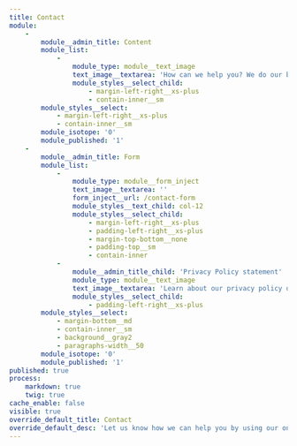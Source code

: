 ```yaml
---
title: Contact
module:
    -
        module__admin_title: Content
        module_list:
            -
                module_type: module__text_image
                text_image__textarea: 'How can we help you? We do our best to reply within **24 hours**.'
                module_styles__select_child:
                    - margin-left-right__xs-plus
                    - contain-inner__sm
        module_styles__select:
            - margin-left-right__xs-plus
            - contain-inner__sm
        module_isotope: '0'
        module_published: '1'
    -
        module__admin_title: Form
        module_list:
            -
                module_type: module__form_inject
                text_image__textarea: ''
                form_inject__url: /contact-form
                module_styles__text_child: col-12
                module_styles__select_child:
                    - margin-left-right__xs-plus
                    - padding-left-right__xs-plus
                    - margin-top-bottom__none
                    - padding-top__sm
                    - contain-inner
            -
                module__admin_title_child: 'Privacy Policy statement'
                module_type: module__text_image
                text_image__textarea: 'Learn about our privacy policy on the [**Shipping & Returns**](http://alicedraws.art/shipping-and-returns) page.'
                module_styles__select_child:
                    - padding-left-right__xs-plus
        module_styles__select:
            - margin-bottom__md
            - contain-inner__sm
            - background__gray2
            - paragraphs-width__50
        module_isotope: '0'
        module_published: '1'
published: true
process:
    markdown: true
    twig: true
cache_enable: false
visible: true
override_default_title: Contact
override_default_desc: 'Let us know how we can help you by using our online contact form. We do our best to reply within 24 hours.'
---
```



